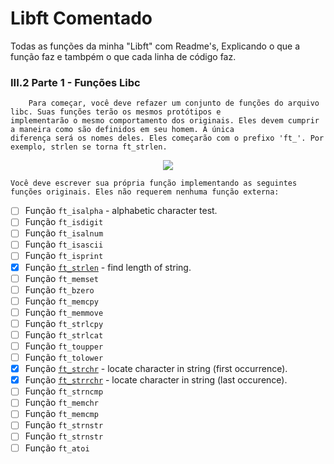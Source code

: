 # Libft Comentado

Todas as funções da minha "Libft" com Readme's, Explicando o que a função faz e tambpém o que cada linha de código faz.

### III.2 Parte 1 - Funções Libc

		Para começar, você deve refazer um conjunto de funções do arquivo libc. Suas funções terão os mesmos protótipos e 
	implementarão o mesmo comportamento dos originais. Eles devem cumprir a maneira como são definidos em seu homem. A única 
	diferença será os nomes deles. Eles começarão com o prefixo 'ft_'. Por exemplo, strlen se torna ft_strlen.
<div align="center">
<img src="https://user-images.githubusercontent.com/105389961/183259370-68f4f160-14c4-49f0-8bd9-41308f47e4c4.png" />
</div>

	Você deve escrever sua própria função implementando as seguintes funções originais. Eles não requerem nenhuma função externa:

- [ ] Função `ft_isalpha`				- alphabetic character test.
- [ ] Função `ft_isdigit`
- [ ] Função `ft_isalnum`
- [ ] Função `ft_isascii`
- [ ] Função `ft_isprint`
- [x] Função [`ft_strlen`](42_lisboa/libft_comment/Ft_strlen/ft_strlen.c) - find length of string.
- [ ] Função `ft_memset`
- [ ] Função `ft_bzero`
- [ ] Função `ft_memcpy`
- [ ] Função `ft_memmove`
- [ ] Função `ft_strlcpy`
- [ ] Função `ft_strlcat`
- [ ] Função `ft_toupper`
- [ ] Função `ft_tolower`
- [x] Função [`ft_strchr`](42_lisboa/libft_comment/Ft_strchr) - locate character in string (first occurrence).
- [x] Função [`ft_strrchr`](42_lisboa/libft_comment/Ft_strrchr) - locate character in string (last occurence).
- [ ] Função `ft_strncmp`
- [ ] Função `ft_memchr`
- [ ] Função `ft_memcmp`
- [ ] Função `ft_strnstr`
- [ ] Função `ft_strnstr`
- [ ] Função `ft_atoi`
